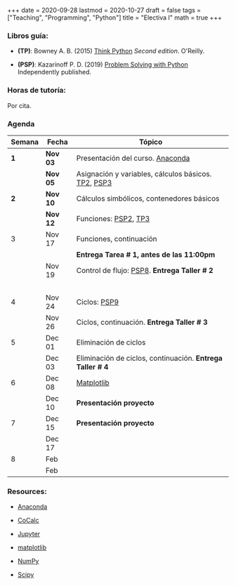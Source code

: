 +++
date      = 2020-09-28
lastmod   = 2020-10-27
draft     = false
tags      = ["Teaching", "Programming", "Python"]
title     = "Electiva I"
math      = true
+++

### Libros guía:

- **(TP)**: Bowney A. B. (2015) [Think Python](https://greenteapress.com/wp/think-python-2e/) *Second edition*. O'Reilly.

- **(PSP)**: Kazarinoff P. D. (2019) [Problem Solving with Python](https://problemsolvingwithpython.com) Independently published.

### Horas de tutoría: 

Por cita.

### Agenda

Semana  | Fecha | Tópico
--- | --- | ---
**1**  | **Nov 03** | Presentación del curso. [Anaconda](https://www.anaconda.com/products/individual)
&nbsp; | **Nov 05** | Asignación y variables, cálculos básicos. [TP2](http://greenteapress.com/thinkpython2/html/thinkpython2003.html), [PSP3](https://problemsolvingwithpython.com/03-The-Python-REPL/03.00-Introduction/) 
**2**  | **Nov 10** | Cálculos simbólicos, contenedores básicos
&nbsp; | **Nov 12** | Funciones: [PSP2](https://problemsolvingwithpython.com/07-Functions-and-Modules/07.00-Introduction/), [TP3](http://greenteapress.com/thinkpython2/html/thinkpython2004.html)
3 | Nov 17 | Funciones, continuación
&nbsp; | &nbsp; | **Entrega Tarea # 1, antes de las 11:00pm**
&nbsp; | Nov 19 | Control de flujo: [PSP8](https://problemsolvingwithpython.com/08-If-Else-Try-Except/08.00-Introduction/). **Entrega Taller # 2**
&nbsp; | &nbsp; | &nbsp;
4 | Nov 24 | Ciclos: [PSP9](https://problemsolvingwithpython.com/09-Loops/09.00-Introduction/)
&nbsp; | Nov 26 | Ciclos, continuación. **Entrega Taller # 3**
5 | Dec 01 | Eliminación de ciclos
&nbsp; | Dec 03 | Eliminación de ciclos, continuación. **Entrega Taller # 4**
6 | Dec 08 | [Matplotlib](https://problemsolvingwithpython.com/06-Plotting-with-Matplotlib/06.00-Introduction/)
&nbsp; | Dec 10 | **Presentación proyecto**
7 | Dec 15 | **Presentación proyecto**
&nbsp; | Dec 17 | 
8 | Feb  | 
&nbsp; | Feb  | 


### Resources:

  - [Anaconda](https://anaconda.org)

  - [CoCalc](https://cocalc.com)

  - [Jupyter](https://jupyter.org/)

  - [matplotlib](https://matplotlib.org/3.1.1/index.html)

  - [NumPy](https://www.numpy.org/)

  - [Scipy](https://www.scipy.org/)
